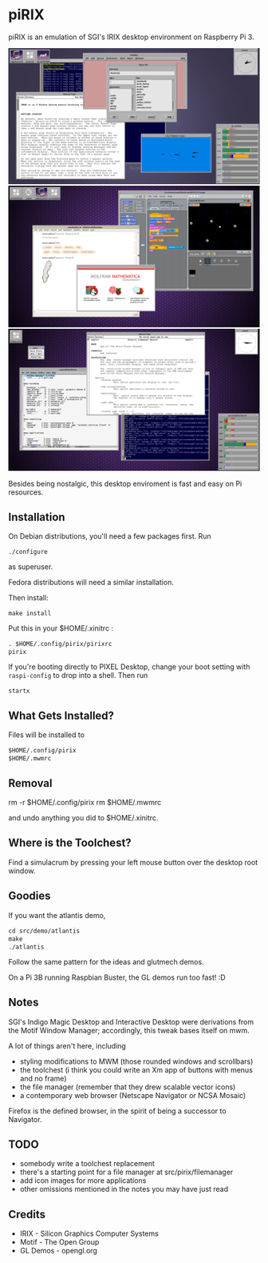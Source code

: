 # piRIX

piRIX is an emulation of SGI's IRIX desktop environment on Raspberry Pi 3.

![screenshot](etc/screenshot2.png)
![screenshot](etc/screenshot1.png)
![screenshot](etc/screenshot0.png)

Besides being nostalgic, this desktop enviroment is fast and easy on Pi resources.


## Installation

On Debian distributions, you'll need a few packages first. Run

    ./configure

as superuser.

Fedora distributions will need a similar installation.

Then install:

    make install

Put this in your $HOME/.xinitrc :

    . $HOME/.config/pirix/pirixrc
    pirix

If you're booting directly to PIXEL Desktop, change your boot setting
with `raspi-config` to drop into a shell. Then run

    startx


## What Gets Installed?

Files will be installed to

    $HOME/.config/pirix
    $HOME/.mwmrc


## Removal

rm -r $HOME/.config/pirix
rm $HOME/.mwmrc

and undo anything you did to $HOME/.xinitrc.


## Where is the Toolchest?

Find a simulacrum by pressing your left mouse button over the desktop root window.


## Goodies

If you want the atlantis demo,

    cd src/demo/atlantis
    make
    ./atlantis

Follow the same pattern for the ideas and glutmech demos.

On a Pi 3B running Raspbian Buster, the GL demos run too fast! :D


## Notes

SGI's Indigo Magic Desktop and Interactive Desktop were derivations
from the Motif Window Manager; accordingly, this tweak bases itself on mwm.

A lot of things aren't here, including
* styling modifications to MWM (those rounded windows and scrollbars)
* the toolchest (i think you could write an Xm app of buttons with menus
  and no frame)
* the file manager (remember that they drew scalable vector icons)
* a contemporary web browser (Netscape Navigator or NCSA Mosaic)

Firefox is the defined browser, in the spirit of being a successor
to Navigator.


## TODO

* somebody write a toolchest replacement
* there's a starting point for a file manager at src/pirix/filemanager
* add icon images for more applications
* other omissions mentioned in the notes you may have just read


## Credits

* IRIX - Silicon Graphics Computer Systems
* Motif - The Open Group
* GL Demos - opengl.org
